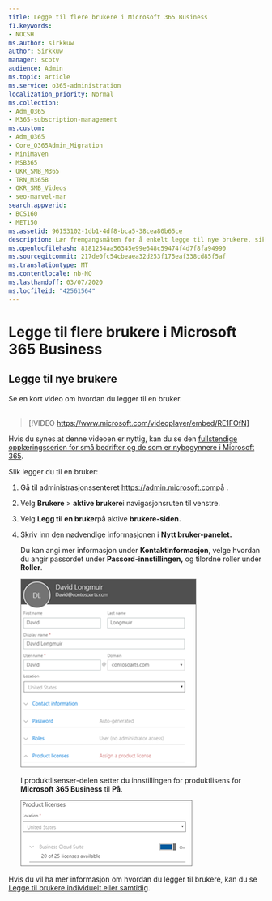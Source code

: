 ```yaml
---
title: Legge til flere brukere i Microsoft 365 Business
f1.keywords:
- NOCSH
ms.author: sirkkuw
author: Sirkkuw
manager: scotv
audience: Admin
ms.topic: article
ms.service: o365-administration
localization_priority: Normal
ms.collection:
- Adm_O365
- M365-subscription-management
ms.custom:
- Adm_O365
- Core_O365Admin_Migration
- MiniMaven
- MSB365
- OKR_SMB_M365
- TRN_M365B
- OKR_SMB_Videos
- seo-marvel-mar
search.appverid:
- BCS160
- MET150
ms.assetid: 96153102-1db1-4df8-bca5-38cea80b65ce
description: Lær fremgangsmåten for å enkelt legge til nye brukere, sikre enhetene sine og tilordne roller i Microsoft 365 Business.
ms.openlocfilehash: 8181254aa56345e99e648c59474f4d7f8fa94990
ms.sourcegitcommit: 217de0fc54cbeaea32d253f175eaf338cd85f5af
ms.translationtype: MT
ms.contentlocale: nb-NO
ms.lasthandoff: 03/07/2020
ms.locfileid: "42561564"
---
```

# <a name="add-more-users-to-microsoft-365-business"></a>Legge til flere brukere i Microsoft 365 Business

## <a name="add-new-users"></a>Legge til nye brukere

Se en kort video om hvordan du legger til en bruker. <br><br>

> [!VIDEO https://www.microsoft.com/videoplayer/embed/RE1FOfN] 

Hvis du synes at denne videoen er nyttig, kan du se den [fullstendige opplæringsserien for små bedrifter og de som er nybegynnere i Microsoft 365](https://support.office.com/article/6ab4bbcd-79cf-4000-a0bd-d42ce4d12816).

Slik legger du til en bruker:

1. Gå til administrasjonssenteret <a href="https://go.microsoft.com/fwlink/p/?linkid=837890" target="_blank">https://admin.microsoft.com</a>på . 
2. Velg **Brukere** \> **aktive brukere**i navigasjonsruten til venstre.
3. Velg **Legg til en bruker**på aktive **brukere-siden.**
4. Skriv inn den nødvendige informasjonen i **Nytt bruker-panelet.** 
  
    Du kan angi mer informasjon under **Kontaktinformasjon**, velge hvordan du angir passordet under **Passord-innstillingen,** og tilordne roller under **Roller**.
      
    ![Enter user information in the New user card](../media/f04d39ca-48be-4868-8330-8552a4754c8b.png)
      
    I produktlisenser-delen setter du innstillingen for produktlisens for **Microsoft 365 Business** til **På**.
      
    ![Set the license setting to On position](../media/7404f7f7-93bc-44a3-9ffb-4208b5b17402.png)
  
Hvis du vil ha mer informasjon om hvordan du legger til brukere, kan du se [Legge til brukere individuelt eller samtidig](https://docs.microsoft.com/office365/admin/add-users/add-users).
  
